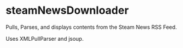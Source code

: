 # steamNewsDownloader

Pulls, Parses, and displays contents from the Steam News RSS Feed.

Uses XMLPullParser and jsoup.
